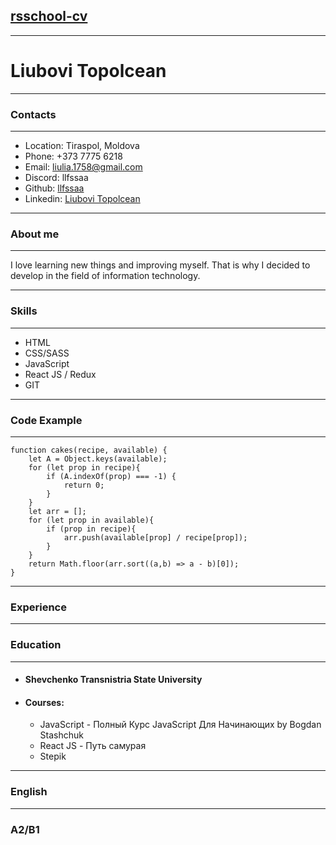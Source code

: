 ## [rsschool-cv](https://llfssaa.github.io/rsschool-cv/cv)
***
# Liubovi Topolcean
***
### Contacts
***
* Location: Tiraspol, Moldova
* Phone: +373 7775 6218
* Email: liulia.1758@gmail.com
* Discord: llfssaa
* Github: [llfssaa](https://github.com/llfssaa)
* Linkedin: [Liubovi Topolcean](https://www.linkedin.com/in/liubovi-topolcean/)

***
### About me
***
I love learning new things and improving myself. That is why I decided to develop in the field of information technology.
***
### Skills
***
* HTML
* CSS/SASS
* JavaScript 
* React JS / Redux
* GIT
 ***
### Code Example
***
```
function cakes(recipe, available) {
    let A = Object.keys(available);
    for (let prop in recipe){
        if (A.indexOf(prop) === -1) {
            return 0;
        }
    }
    let arr = [];
    for (let prop in available){
        if (prop in recipe){
            arr.push(available[prop] / recipe[prop]);
        }
    }
    return Math.floor(arr.sort((a,b) => a - b)[0]);
}
```
***
### Experience
***
### Education
***
* #### Shevchenko Transnistria State University
* #### Courses:
    + JavaScript - Полный Курс JavaScript Для Начинающих  by 
Bogdan Stashchuk
    + React JS - Путь самурая
    + Stepik
***
### English
***
### A2/B1